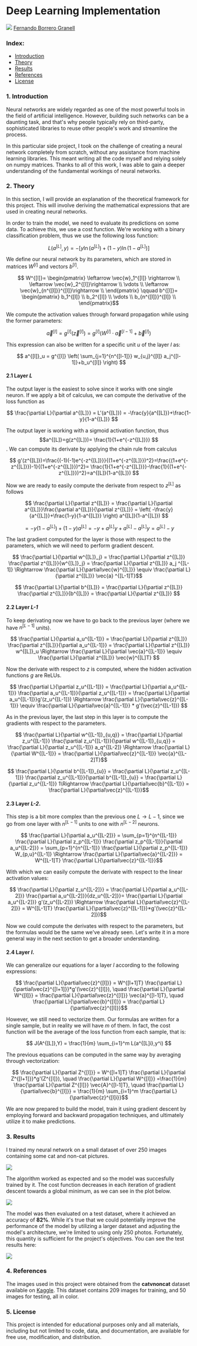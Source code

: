 # Deep Learning Implementation
<img src="figures/header_rounded.png">
<a href="https://fbgranell.com/" target="_blank">
Fernando Borrero Granell</a>

### Index:

* [Introduction](#section1)
* [Theory](#section2)
* [Results](#section3)
* [References](#section4)
* [License](#section5)

<a id='section1'></a>
### 1. Introduction

Neural networks are widely regarded as one of the most powerful tools in the field of artificial intelligence. However, building such networks can be a daunting task, and that's why people typically rely on third-party, sophisticated libraries to reuse other people's work and streamline the process.

In this particular side project, I took on the challenge of creating a neural network completely from scratch, without any assistance from machine learning libraries. This meant writing all the code myself and relying solely on numpy matrices. Thanks to all of this work, I was able to gain a deeper understanding of the fundamental workings of neural networks.

<a id='section2'></a>
### 2. Theory
In this section, I will provide an explanation of the  theoretical framework for this project. This will involve deriving the mathematical expressions that are used in creating neural networks.

In order to train the model, we need to evaluate its predictions on some data. To achieve this, we use a cost function. We're working with a binary classification problem, thus we use the following loss function:

$$ L(a^{[L]},y) = -\left[ y \ln (a^{[L]}) + (1-y) \ln (1-a^{[L]})\right] $$ 

We define our neural network by its parameters, which are stored in matrices $W^{[l]}$ and vectors $b^{[l]}$.

$$ W^{[l]}= \begin{pmatrix}
\leftarrow \vec{w}_1^{[l]} \rightarrow \\
\leftarrow \vec{w}_2^{[l]}\rightarrow \\
\vdots \\
\leftarrow \vec{w}_{n^{[l]}}^{[l]}\rightarrow \\
\end{pmatrix} \qquad 
b^{[l]}= \begin{pmatrix}
b_1^{[l]} \\
b_2^{[l]} \\
\vdots \\
b_{n^{[l]}}^{[l]} \\
\end{pmatrix}$$

We compute the activation values through forward propagation while using the former parameters:

$$ \vec{a}^{[l]} = g^{[l]}(\vec{z}^{[l]}) = g^{[l]}(W^{[l]}\cdot \vec{a}^{[l-1]}+\vec{b}^{[l]}) $$

This expression can also be written for a specific unit $u$ of the layer $l$ as:

$$ a^{[l]}_u = g^{[l]} \left( \sum_{j=1}^{n^{[l-1]}} w_{u,j}^{[l]} a_j^{[l-1]}+b_u^{[l]} \right) $$

#### 2.1 Layer <em>L</em>
The output layer is the easiest to solve since it works with one single neuron. If we apply a bit of calculus, we can compute the derivative of the loss function as

$$ \frac{\partial L}{\partial a^{[L]}} = L'(a^{[L]}) = -\frac{y}{a^{[L]}}+\frac{1-y}{1-a^{[L]}} $$

The output layer is working with a sigmoid activation function, thus $$a^{[L]}=g(z^{[L]})= \frac{1}{1+e^{-z^{[L]}}} $$. We can compute its derivate by applying the chain rule from calculus

$$ g'(z^{[L]})=\frac{(-1)(-1)e^{-z^{[L]}}}{(1+e^{-z^{[L]}})^2}=\frac{(1+e^{-z^{[L]}})-1}{(1+e^{-z^{[L]}})^2}= \frac{1}{1+e^{-z^{[L]}}}-\frac{1}{(1+e^{-z^{[L]}})^2}=a^{[L]}(1-a^{[L]}) $$

Now we are ready to easily compute the derivate from respect to $z^{[L]}$ as follows

$$ \frac{\partial L}{\partial z^{[L]}} = \frac{\partial L}{\partial a^{[L]}}\frac{\partial a^{[L]}}{\partial z^{[L]}} = \left( -\frac{y}{a^{[L]}}+\frac{1-y}{1-a^{[L]}} \right) a^{[L]}(1-a^{[L]})  $$

$$ = -y(1-a^{[L]})+(1-y)a^{[L]}=-y+a^{[L]}y+a^{[L]}-a^{[L]}y=a^{[L]}-y$$

The last gradient computed for the layer is those with respect to the parameters, which we will need to perform gradient descent.

$$ \frac{\partial L}{\partial w^{[L]}_j} = \frac{\partial L}{\partial z^{[L]}} \frac{\partial z^{[L]}}{w^{[L]}_j} = \frac{\partial L}{\partial z^{[L]}}  a_j ^{[L-1]} \Rightarrow \frac{\partial L}{\partial\vec{w}^{[L]}} \equiv  \frac{\partial L}{\partial z^{[L]}}  \vec{a} ^{[L-1]T}$$ 

$$ \frac{\partial L}{\partial b^{[L]}} = \frac{\partial L}{\partial z^{[L]}} \frac{\partial z^{[L]}}{b^{[L]}} = \frac{\partial L}{\partial z^{[L]}}  $$ 

#### 2.2 Layer <em>L-1</em>
To keep derivating now we have to go back to the previous layer (where we have $n^{[L-1]}$ units). 

$$ \frac{\partial L}{\partial a_u^{[L-1]}} = \frac{\partial L}{\partial z^{[L]}} \frac{\partial z^{[L]}}{\partial a_u^{[L-1]}} = \frac{\partial L}{\partial z^{[L]}} w^{[L]}_u \Rightarrow \frac{\partial L}{\partial \vec{a}^{[L-1]}} \equiv \frac{\partial L}{\partial z^{[L]}} \vec{w}^{[L]T} $$

Now the derivate with respect to $z$ is computed, where the hidden activation functions $g$ are ReLUs.

$$ \frac{\partial L}{\partial z_u^{[L-1]}} = \frac{\partial L}{\partial a_u^{[L-1]}} \frac{\partial a_u^{[L-1]}}{\partial z_u^{[L-1]}} = \frac{\partial L}{\partial a_u^{[L-1]}}g'(z_u^{[L-1]}) \Rightarrow \frac{\partial L}{\partial\vec{z}^{[L-1]}} \equiv \frac{\partial L}{\partial\vec{a}^{[L-1]}} * g'(\vec{z}^{[L-1]}) $$

As in the previous layer, the last step in this layer is to compute the gradients with respect to the parameters.

$$ \frac{\partial L}{\partial w^{[L-1]}_{u,q}} =  \frac{\partial L}{\partial z_u^{[L-1]}} \frac{\partial z_u^{[L-1]}}{\partial w^{[L-1]}_{u,q}} = \frac{\partial L}{\partial z_u^{[L-1]}} a_q^{[L-2]} \Rightarrow \frac{\partial L}{\partial W^{[L-1]}} = \frac{\partial L}{\partial\vec{z}^{[L-1]}} \vec{a}^{[L-2]T}$$

$$ \frac{\partial L}{\partial b^{[L-1]}_{u}} =  \frac{\partial L}{\partial z_u^{[L-1]}} \frac{\partial z_u^{[L-1]}}{\partial b^{[L-1]}_{u}} = \frac{\partial L}{\partial z_u^{[L-1]}} 1\Rightarrow \frac{\partial L}{\partial\vec{b}^{[L-1]}} = \frac{\partial L}{\partial\vec{z}^{[L-1]}}$$

#### 2.3 Layer <em>L-2</em>.

This step is a bit more complex than the previous one $L \rightarrow L-1$, since we go from one layer with $n^{[L-1]}$ units to one with $n^{[L-2]}$ neurons.

$$ \frac{\partial L}{\partial a_u^{[L-2]}} = \sum_{p=1}^{n^{[L-1]}} \frac{\partial L}{\partial z_p^{[L-1]}} \frac{\partial z_p^{[L-1]}}{\partial a_u^{[L-2]}} =  \sum_{p=1}^{n^{[L-1]}} \frac{\partial L}{\partial z_p^{[L-1]}}  W_{p,u}^{[L-1]} \Rightarrow \frac{\partial L}{\partial\vec{a}^{[L-2]}} = W^{[L-1]T} \frac{\partial L}{\partial\vec{z}^{[L-1]}}$$

With which we can easily compute the derivate with respect to the linear activation values:

$$ \frac{\partial L}{\partial z_u^{[L-2]}} = \frac{\partial L}{\partial a_u^{[L-2]}}  \frac{\partial a_u^{[L-2]}}{dz_u^{[L-2]}}=  \frac{\partial L}{\partial a_u^{[L-2]}} g'(z_u^{[L-2]}) \Rightarrow  \frac{\partial L}{\partial\vec{z}^{[L-2]}} = W^{[L-1]T} \frac{\partial L}{\partial\vec{z}^{[L-1]}}*g'(\vec{z}^{[L-2]})$$

Now we could compute the derivates with respect to the parameters, but the formulas would be the same we've already seen. Let's write it in a more general way in the next section to get a broader understanding.

#### 2.4 Layer <em>l</em>.

We can generalize our equations for a layer $l$ according to the following expressions:

$$  \frac{\partial L}{\partial\vec{z}^{[l]}} = W^{[l+1]T} \frac{\partial L}{\partial\vec{z}^{[l+1]}}*g'(\vec{z}^{[l]}), \quad \frac{\partial L}{\partial W^{[l]}} = \frac{\partial L}{\partial\vec{z}^{[l]}} \vec{a}^{[l-1]T}, \quad \frac{\partial L}{\partial\vec{b}^{[l]}} = \frac{\partial L}{\partial\vec{z}^{[l]}}$$

However, we still need to vectorize them. Our formulas are written for a single sample, but in reality we will have $m$ of them. In fact, the cost function will be the average of the loss function from each sample, that is:

$$ J(A^{[L]},Y) = \frac{1}{m}  \sum_{i=1}^m L(a^{[L]i},y^i) $$

The previous equations can be computed in the same way by averaging through vectorization:

$$  \frac{\partial L}{\partial Z^{[l]}} = W^{[l+1]T} \frac{\partial L}{\partial Z^{[l+1]}}*g'(Z^{[l]}), \quad \frac{\partial L}{\partial W^{[l]}} =\frac{1}{m} \frac{\partial L}{\partial Z^{[l]}} \vec{A}^{[l-1]T}, \quad \frac{\partial L}{\partial\vec{b}^{[l]}} = \frac{1}{m} \sum_{i=1}^m \frac{\partial L}{\partial\vec{z}^{[l]i}}$$

We are now prepared to build the model, train it using gradient descent by employing forward and backward propagation techniques, and ultimately utilize it to make predictions.

<a id='section3'></a>
### 3. Results
I trained my neural network on a small dataset of over 250 images containing some cat and non-cat pictures.

<img src="figures/cats_preview_rounded.png">

The algorithm worked as expected and so the model was succesfully trained by it. The cost function decreases in each iteration of gradient descent towards a global minimum, as we can see in the plot below.

<img src="figures/cost_rounded.png">


The model was then evaluated on a test dataset, where it achieved an accuracy of **82%**. While it's true that we could potentially improve the performance of the model by utilizing a larger dataset and adjusting the model's architecture, we're limited to using only 250 photos. Fortunately, this quantity is sufficient for the project's objectives. You can see the test results here:

<img src="figures/cats_predict_rounded.png">


<a id='section4'></a>
### 4. References
The images used in this project were obtained from the **catvnoncat** dataset available on [Kaggle](https://www.kaggle.com/datasets/muhammeddalkran/catvnoncat). This dataset contains 209 images for training, and 50 images for testing, all in color. 

<a id='section5'></a>
### 5. License
This project is intended for educational purposes only and all materials, including but not limited to code, data, and documentation, are available for free use, modification, and distribution. 